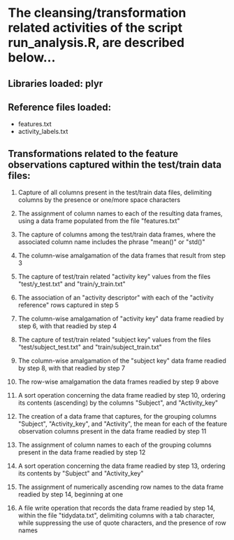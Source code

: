# The cleansing/transformation related activities of the script run_analysis.R, are described below...

## Libraries loaded: plyr

## Reference files loaded:

- features.txt
- activity_labels.txt
	
## Transformations related to the feature observations captured within the test/train data files:

1. Capture of all columns present in the test/train data files, delimiting columns by the presence or one/more space characters
2. The assignment of column names to each of the resulting data frames, using a data frame populated from the file "features.txt"
3. The capture of columns among the test/train data frames, where the associated column name includes the phrase "mean()" or "std()"
4. The column-wise amalgamation of the data frames that result from step 3
5. The capture of test/train related "activity key" values from the files "test/y_test.txt" and "train/y_train.txt" 
6. The association of an "activity descriptor" with each of the "activity reference" rows captured in step 5
7. The column-wise amalgamation of "activity key" data frame readied by step 6, with that readied by step 4
8. The capture of test/train related "subject key" values from the files "test/subject_test.txt" and "train/subject_train.txt"
9. The column-wise amalgamation of the "subject key" data frame readied by step 8, with that readied by step 7

10. The row-wise amalgamation the data frames readied by step 9 above
11. A sort operation concerning the data frame readied by step 10, ordering its contents (ascending) by the columns "Subject", and "Activity_key"
12. The creation of a data frame that captures, for the grouping columns "Subject", "Activity_key", and "Activity", the mean for each of the feature observation columns present in the data frame readied by step 11
13. The assignment of column names to each of the grouping columns present in the data frame readied by step 12
14. A sort operation concerning the data frame readied by step 13, ordering its contents by "Subject" and "Activity_key"
15. The assignment of numerically ascending row names to the data frame readied by step 14, beginning at one 
16. A file write operation that records the data frame readied by step 14, within the file "tidydata.txt", delimiting columns with a tab character, while suppressing the use of quote characters, and the presence of row names
